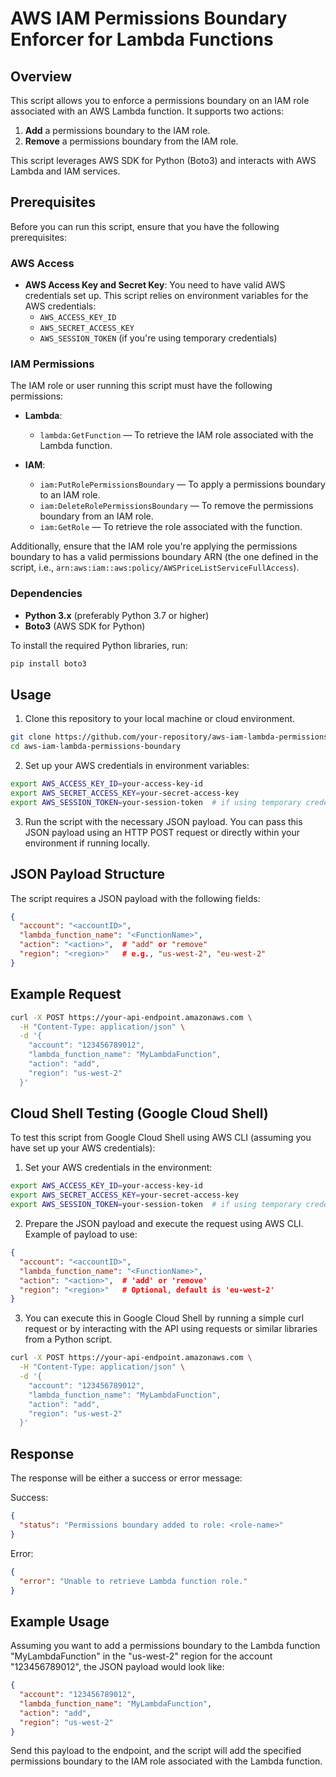 # AWS IAM Permissions Boundary Enforcer for Lambda Functions

## Overview

This script allows you to enforce a permissions boundary on an IAM role associated with an AWS Lambda function. It supports two actions:

1. **Add** a permissions boundary to the IAM role.
2. **Remove** a permissions boundary from the IAM role.

This script leverages AWS SDK for Python (Boto3) and interacts with AWS Lambda and IAM services.

## Prerequisites

Before you can run this script, ensure that you have the following prerequisites:

### AWS Access

- **AWS Access Key and Secret Key**: You need to have valid AWS credentials set up. This script relies on environment variables for the AWS credentials:
  - `AWS_ACCESS_KEY_ID`
  - `AWS_SECRET_ACCESS_KEY`
  - `AWS_SESSION_TOKEN` (if you're using temporary credentials)

### IAM Permissions

The IAM role or user running this script must have the following permissions:

- **Lambda**: 
  - `lambda:GetFunction` — To retrieve the IAM role associated with the Lambda function.
  
- **IAM**:
  - `iam:PutRolePermissionsBoundary` — To apply a permissions boundary to an IAM role.
  - `iam:DeleteRolePermissionsBoundary` — To remove the permissions boundary from an IAM role.
  - `iam:GetRole` — To retrieve the role associated with the function.

Additionally, ensure that the IAM role you're applying the permissions boundary to has a valid permissions boundary ARN (the one defined in the script, i.e., `arn:aws:iam::aws:policy/AWSPriceListServiceFullAccess`).

### Dependencies

- **Python 3.x** (preferably Python 3.7 or higher)
- **Boto3** (AWS SDK for Python)

To install the required Python libraries, run:

```bash
pip install boto3
```

## Usage

1. Clone this repository to your local machine or cloud environment.

```bash
git clone https://github.com/your-repository/aws-iam-lambda-permissions-boundary.git
cd aws-iam-lambda-permissions-boundary
```

2. Set up your AWS credentials in environment variables:
```bash
export AWS_ACCESS_KEY_ID=your-access-key-id
export AWS_SECRET_ACCESS_KEY=your-secret-access-key
export AWS_SESSION_TOKEN=your-session-token  # if using temporary credentials
```

3. Run the script with the necessary JSON payload. You can pass this JSON payload using an HTTP POST request or directly within your environment if running locally.

## JSON Payload Structure

The script requires a JSON payload with the following fields:

```json
{
  "account": "<accountID>",
  "lambda_function_name": "<FunctionName>",
  "action": "<action>",  # "add" or "remove"
  "region": "<region>"   # e.g., "us-west-2", "eu-west-2"
}
```

## Example Request
```bash
curl -X POST https://your-api-endpoint.amazonaws.com \
  -H "Content-Type: application/json" \
  -d '{
    "account": "123456789012",
    "lambda_function_name": "MyLambdaFunction",
    "action": "add",
    "region": "us-west-2"
  }'
```

## Cloud Shell Testing (Google Cloud Shell)
To test this script from Google Cloud Shell using AWS CLI (assuming you have set up your AWS credentials):

1. Set your AWS credentials in the environment:
```bash
export AWS_ACCESS_KEY_ID=your-access-key-id
export AWS_SECRET_ACCESS_KEY=your-secret-access-key
export AWS_SESSION_TOKEN=your-session-token  # if using temporary credentials
```

2. Prepare the JSON payload and execute the request using AWS CLI. Example of payload to use:
```json
{
  "account": "<accountID>",
  "lambda_function_name": "<FunctionName>",
  "action": "<action>",  # 'add' or 'remove'
  "region": "<region>"   # Optional, default is 'eu-west-2'
}
```

3. You can execute this in Google Cloud Shell by running a simple curl request or by interacting with the API using requests or similar libraries from a Python script.
```bash
curl -X POST https://your-api-endpoint.amazonaws.com \
  -H "Content-Type: application/json" \
  -d '{
    "account": "123456789012",
    "lambda_function_name": "MyLambdaFunction",
    "action": "add",
    "region": "us-west-2"
  }'
```


## Response
The response will be either a success or error message:

Success:
```json
{
  "status": "Permissions boundary added to role: <role-name>"
}
```

Error:
```json
{
  "error": "Unable to retrieve Lambda function role."
}
```

## Example Usage
Assuming you want to add a permissions boundary to the Lambda function "MyLambdaFunction" in the "us-west-2" region for the account "123456789012", the JSON payload would look like:

```json
{
  "account": "123456789012",
  "lambda_function_name": "MyLambdaFunction",
  "action": "add",
  "region": "us-west-2"
}
```
Send this payload to the endpoint, and the script will add the specified permissions boundary to the IAM role associated with the Lambda function.
